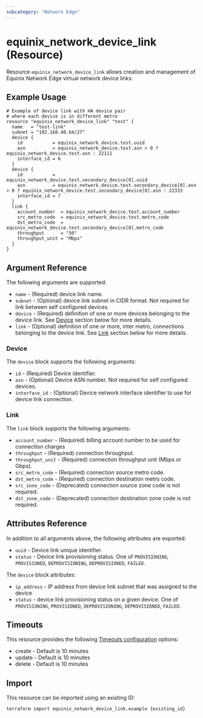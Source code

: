 ```yaml
---
subcategory: "Network Edge"
---
```


# equinix_network_device_link (Resource)

Resource `equinix_network_device_link` allows creation and management of Equinix
Network Edge virtual network device links.

## Example Usage

```hcl
# Example of device link with HA device pair
# where each device is in different metro
resource "equinix_network_device_link" "test" {
  name   = "test-link"
  subnet = "192.168.40.64/27"
  device {
    id           = equinix_network_device.test.uuid
    asn          = equinix_network_device.test.asn > 0 ? equinix_network_device.test.asn : 22111
    interface_id = 6
  }
  device {
    id           = equinix_network_device.test.secondary_device[0].uuid
    asn          = equinix_network_device.test.secondary_device[0].asn > 0 ? equinix_network_device.test.secondary_device[0].asn : 22333
    interface_id = 7
  }
  link {
    account_number  = equinix_network_device.test.account_number
    src_metro_code  = equinix_network_device.test.metro_code
    dst_metro_code  = equinix_network_device.test.secondary_device[0].metro_code
    throughput      = "50"
    throughput_unit = "Mbps"
  }
}

```

## Argument Reference

The following arguments are supported:

* `name` - (Required) device link name.
* `subnet` - (Optional) device link subnet in CIDR format. Not required for link
between self configured devices.
* `device` - (Required) definition of one or more devices belonging to the
device link. See [Device](#device) section below for more details.
* `link` - (Optional) definition of one or more, inter metro, connections belonging
to the device link. See [Link](#link) section below for more details.

### Device

The `device` block supports the following arguments:

* `id` - (Required) Device identifier.
* `asn` - (Optional) Device ASN number. Not required for self configured devices.
* `interface_id` - (Optional) Device network interface identifier to use for device link
connection.

### Link

The `link` block supports the following arguments:

* `account_number` - (Required) billing account number to be used for
connection charges
* `throughput` - (Required) connection throughput.
* `throughput_unit` - (Required) connection throughput unit (Mbps or Gbps).
* `src_metro_code` - (Required) connection source metro code.
* `dst_metro_code` - (Required) connection destination metro code.
* `src_zone_code` - (Deprecated) connection source zone code is not required.
* `dst_zone_code` - (Deprecated) connection destination zone code is not required.

## Attributes Reference

In addition to all arguments above, the following attributes are exported:

* `uuid` - Device link unique identifier.
* `status` - Device link provisioning status. One of `PROVISIONING`, `PROVISIONED`,
`DEPROVISIONING`, `DEPROVISIONED`, `FAILED`.

The `device` block attributes:

* `ip_address` - IP address from device link subnet that was assigned to the device
* `status` - device link provisioning status on a given device. One of `PROVISIONING`,
`PROVISIONED`, `DEPROVISIONING`, `DEPROVISIONED`, `FAILED`.

## Timeouts

This resource provides the following [Timeouts configuration](https://www.terraform.io/language/resources/syntax#operation-timeouts)
options:

* create - Default is 10 minutes
* update - Default is 10 minutes
* delete - Default is 10 minutes

## Import

This resource can be imported using an existing ID:

```sh
terraform import equinix_network_device_link.example {existing_id}
```
